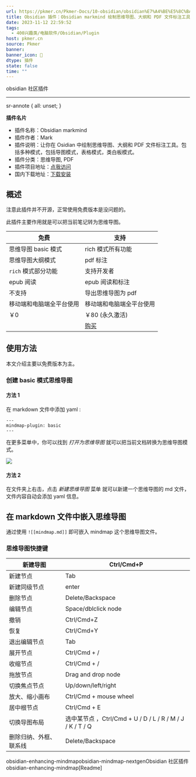```yaml
---
url: https://pkmer.cn/Pkmer-Docs/10-obsidian/obsidian%E7%A4%BE%E5%8C%BA%E6%8F%92%E4%BB%B6/obsidian-enhancing-mindmap/
title: Obsidian 插件：Obsidian markmind 绘制思维导图、大纲和 PDF 文件标注工具
date: 2023-11-12 22:59:52
tags:
  - 400兴趣类/电脑软件/Obsidian/Plugin
host: pkmer.cn
source: Pkmer
banner: 
banner_icon: 🔖
dtype: 插件
state: false
time: ""
---
```

<div class="menu-toggle"> <SidebarToggle client:idle ></SidebarToggle> </div>

obsidian 社区插件

* * *

sr-annote { all: unset; }

**插件名片**

*   插件名称：Obsidian markmind
*   插件作者：Mark
*   插件说明：让你在 Osidian 中绘制思维导图、大纲和 PDF 文件标注工具。包括多种模式，包括导图模式，表格模式，类白板模式。
*   插件分类：思维导图, PDF
*   插件项目地址：[点我访问](https://github.com/MarkMindCkm/obsidian-markmind)
*   国内下载地址：[下载安装](https://pkmer.cn/products/plugin/pluginMarket/?obsidian-enhancing-mindmap)

## 概述

注意此插件并不开源，正常使用免费版本是没问题的。

此插件主要作用就是可以把当前笔记转为思维导图。

<table><thead><tr><th>免费</th><th>支持</th></tr></thead><tbody><tr><td>思维导图 basic 模式</td><td>rich 模式所有功能</td></tr><tr><td>思维导图大纲模式</td><td>pdf 标注</td></tr><tr><td><code>rich</code> 模式部分功能</td><td>支持开发者</td></tr><tr><td>epub 阅读</td><td>epub 阅读和标注</td></tr><tr><td>不支持</td><td>导出思维导图为 pdf</td></tr><tr><td>移动端和电脑端全平台使用</td><td>移动端和电脑端全平台使用</td></tr><tr><td>￥0</td><td>￥80 (永久激活)</td></tr><tr><td></td><td><a href="https://www.markmind.net/cn">购买</a></td></tr></tbody></table>

## 使用方法

本文介绍主要以免费版本为主。

### 创建 basic 模式思维导图

#### 方法 1

在 markdown 文件中添加 yaml :

```
--- 
mindmap-plugin: basic 
---

```

在更多菜单中，你可以找到 _打开为思维导图_ 就可以把当前文档转换为思维导图模式。

![](https://cdn.pkmer.cn/images/202305041751327.gif!pkmer)

#### 方法 2

在文件夹上右击，点击 _新建思维导图_ 菜单 就可以新建一个思维导图的 md 文件，文件内容自动会添加 yaml 信息。

## 在 markdown 文件中嵌入思维导图

通过使用 `![[mindmap.md]]` 即可嵌入 mindmap 这个思维导图文件。

### 思维导图快捷键

<table><thead><tr><th>新建导图</th><th>Ctrl/Cmd+P</th></tr></thead><tbody><tr><td>新建节点</td><td>Tab</td></tr><tr><td>新建同级节点</td><td>enter</td></tr><tr><td>删除节点</td><td>Delete/Backspace</td></tr><tr><td>编辑节点</td><td>Space/dblclick node</td></tr><tr><td>撤销</td><td>Ctrl/Cmd+Z</td></tr><tr><td>恢复</td><td>Ctrl/Cmd+Y</td></tr><tr><td>退出编辑节点</td><td>Tab</td></tr><tr><td>展开节点</td><td>Ctrl/Cmd + /</td></tr><tr><td>收缩节点</td><td>Ctrl/Cmd + /</td></tr><tr><td>拖放节点</td><td>Drag and drop node</td></tr><tr><td>切换焦点节点</td><td>Up/down/left/right</td></tr><tr><td>放大、缩小画布</td><td>Ctrl/Cmd + mouse wheel</td></tr><tr><td>居中根节点</td><td>Ctrl/Cmd + E</td></tr><tr><td>切换导图布局</td><td>选中某节点 ，Ctrl/Cmd + U / D / L / R / M / J / K / T / Q</td></tr><tr><td>删除归纳、外框、联系线</td><td>Delete/Backspace</td></tr></tbody></table>

obsidian-enhancing-mindmapobsidian-mindmap-nextgenObsidian 社区插件 obsidian-enhancing-mindmap[Readme]